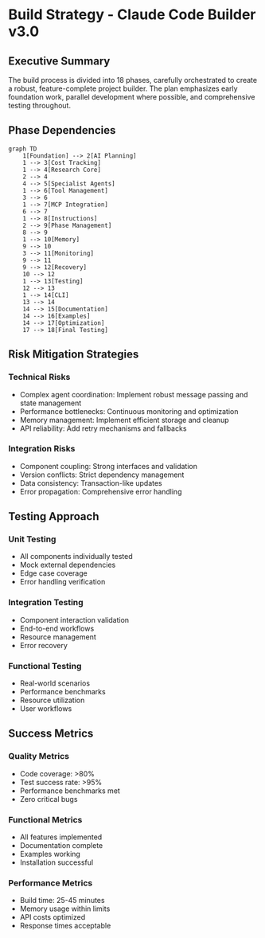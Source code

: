 # Build Strategy - Claude Code Builder v3.0

## Executive Summary
The build process is divided into 18 phases, carefully orchestrated to create a robust, feature-complete project builder. The plan emphasizes early foundation work, parallel development where possible, and comprehensive testing throughout.

## Phase Dependencies
```mermaid
graph TD
    1[Foundation] --> 2[AI Planning]
    1 --> 3[Cost Tracking]
    1 --> 4[Research Core]
    2 --> 4
    4 --> 5[Specialist Agents]
    1 --> 6[Tool Management]
    3 --> 6
    1 --> 7[MCP Integration]
    6 --> 7
    1 --> 8[Instructions]
    2 --> 9[Phase Management]
    8 --> 9
    1 --> 10[Memory]
    9 --> 10
    3 --> 11[Monitoring]
    9 --> 11
    9 --> 12[Recovery]
    10 --> 12
    1 --> 13[Testing]
    12 --> 13
    1 --> 14[CLI]
    13 --> 14
    14 --> 15[Documentation]
    14 --> 16[Examples]
    14 --> 17[Optimization]
    17 --> 18[Final Testing]
```

## Risk Mitigation Strategies

### Technical Risks
- Complex agent coordination: Implement robust message passing and state management
- Performance bottlenecks: Continuous monitoring and optimization
- Memory management: Implement efficient storage and cleanup
- API reliability: Add retry mechanisms and fallbacks

### Integration Risks
- Component coupling: Strong interfaces and validation
- Version conflicts: Strict dependency management
- Data consistency: Transaction-like updates
- Error propagation: Comprehensive error handling

## Testing Approach

### Unit Testing
- All components individually tested
- Mock external dependencies
- Edge case coverage
- Error handling verification

### Integration Testing
- Component interaction validation
- End-to-end workflows
- Resource management
- Error recovery

### Functional Testing
- Real-world scenarios
- Performance benchmarks
- Resource utilization
- User workflows

## Success Metrics

### Quality Metrics
- Code coverage: >80%
- Test success rate: >95%
- Performance benchmarks met
- Zero critical bugs

### Functional Metrics
- All features implemented
- Documentation complete
- Examples working
- Installation successful

### Performance Metrics
- Build time: 25-45 minutes
- Memory usage within limits
- API costs optimized
- Response times acceptable